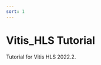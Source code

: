 ```yaml
---
sort: 1
---
```



# Vitis_HLS Tutorial

<!-- {% include list.liquid %} -->

Tutorial for Vitis HLS 2022.2.

<!--- [pragma HLS array_partition](https://docs.xilinx.com/r/en-US/ug1399-vitis-hls/pragma-HLS-array_partition)
- [pragma HLS unroll](https://docs.xilinx.com/r/en-US/ug1399-vitis-hls/pragma-HLS-unroll)-->
